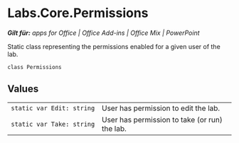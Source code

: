 
# Labs.Core.Permissions

 _**Gilt für:** apps for Office | Office Add-ins | Office Mix | PowerPoint_

Static class representing the permissions enabled for a given user of the lab.

```
class Permissions
```


## Values


|||
|:-----|:-----|
| `static var Edit: string`|User has permission to edit the lab.|
| `static var Take: string`|User has permission to take (or run) the lab.|
